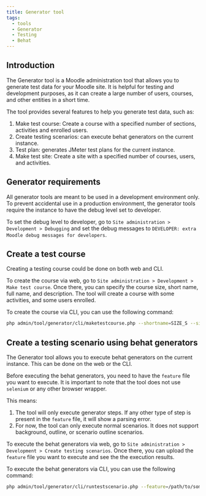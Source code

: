 ```yaml
---
title: Generator tool
tags:
  - tools
  - Generator
  - Testing
  - Behat
---
```


## Introduction

The Generator tool is a Moodle administration tool that allows you to generate test data for your Moodle site. It is helpful for testing and development purposes, as it can create a large number of users, courses, and other entities in a short time.

The tool provides several features to help you generate test data, such as:

1. Make test course: Create a course with a specified number of sections, activities and enrolled users.
1. Create testing scenarios: can execute behat generators on the current instance.
1. Test plan: generates JMeter test plans for the current instance.
1. Make test site: Create a site with a specified number of courses, users, and activities.

## Generator requirements

All generator tools are meant to be used in a development environment only. To prevent accidental use in a production environment, the generator tools require the instance to have the debug level set to developer.

To set the debug level to developer, go to `Site administration > Development > Debugging` and set the debug messages to `DEVELOPER: extra Moodle debug messages for developers`.

## Create a test course

Creating a testing course could be done on both web and CLI.

To create the course via web, go to `Site administration > Development > Make test course`. Once there, you can specify the course size, short name, full name, and description. The tool will create a course with some activities, and some users enrolled.

To create the course via CLI, you can use the following command:

```bash
php admin/tool/generator/cli/maketestcourse.php --shortname=SIZE_S --size=S
```

## Create a testing scenario using behat generators

The Generator tool allows you to execute behat generators on the current instance. This can be done on the web or the CLI.

Before executing the behat generators, you need to have the `feature` file you want to execute. It is important to note that the tool does not use `selenium` or any other browser wrapper.

This means:

1. The tool will only execute generator steps. If any other type of step is present in the `feature` file, it will show a parsing error.
1. For now, the tool can only execute normal scenarios. It does not support background, outline, or scenario outline scenarios.

To execute the behat generators via web, go to `Site administration > Development > Create testing scenarios`. Once there, you can upload the `feature` file you want to execute and see the the execution results.

To execute the behat generators via CLI, you can use the following command:

```bash
php admin/tool/generator/cli/runtestscenario.php --feature=/path/to/some/testing/scenario.feature
```

